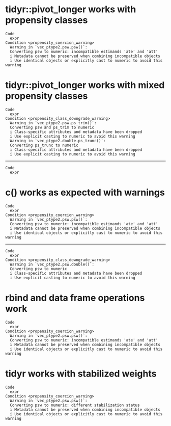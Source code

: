 # tidyr::pivot_longer works with propensity classes

    Code
      expr
    Condition <propensity_coercion_warning>
      Warning in `vec_ptype2.psw.psw()`:
      Converting psw to numeric: incompatible estimands 'ate' and 'att'
      i Metadata cannot be preserved when combining incompatible objects
      i Use identical objects or explicitly cast to numeric to avoid this warning

# tidyr::pivot_longer works with mixed propensity classes

    Code
      expr
    Condition <propensity_class_downgrade_warning>
      Warning in `vec_ptype2.psw.ps_trim()`:
      Converting psw and ps_trim to numeric
      i Class-specific attributes and metadata have been dropped
      i Use explicit casting to numeric to avoid this warning
      Warning in `vec_ptype2.double.ps_trunc()`:
      Converting ps_trunc to numeric
      i Class-specific attributes and metadata have been dropped
      i Use explicit casting to numeric to avoid this warning

---

    Code
      expr

# c() works as expected with warnings

    Code
      expr
    Condition <propensity_coercion_warning>
      Warning in `vec_ptype2.psw.psw()`:
      Converting psw to numeric: incompatible estimands 'ate' and 'att'
      i Metadata cannot be preserved when combining incompatible objects
      i Use identical objects or explicitly cast to numeric to avoid this warning

---

    Code
      expr
    Condition <propensity_class_downgrade_warning>
      Warning in `vec_ptype2.psw.double()`:
      Converting psw to numeric
      i Class-specific attributes and metadata have been dropped
      i Use explicit casting to numeric to avoid this warning

# rbind and data frame operations work

    Code
      expr
    Condition <propensity_coercion_warning>
      Warning in `vec_ptype2.psw.psw()`:
      Converting psw to numeric: incompatible estimands 'ate' and 'att'
      i Metadata cannot be preserved when combining incompatible objects
      i Use identical objects or explicitly cast to numeric to avoid this warning

# tidyr works with stabilized weights

    Code
      expr
    Condition <propensity_coercion_warning>
      Warning in `vec_ptype2.psw.psw()`:
      Converting psw to numeric: different stabilization status
      i Metadata cannot be preserved when combining incompatible objects
      i Use identical objects or explicitly cast to numeric to avoid this warning

